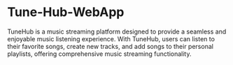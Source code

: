 # Tune-Hub-WebApp
TuneHub is a music streaming platform designed to provide a seamless and enjoyable music listening experience. With TuneHub, users can listen to their favorite songs, create new tracks, and add songs to their personal playlists, offering comprehensive music streaming functionality.
